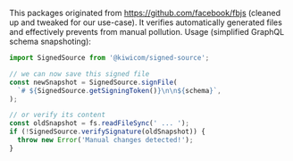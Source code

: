 This packages originated from https://github.com/facebook/fbjs (cleaned up and tweaked for our use-case). It verifies automatically generated files and effectively prevents from manual pollution. Usage (simplified GraphQL schema snapshoting):

```js
import SignedSource from '@kiwicom/signed-source';

// we can now save this signed file
const newSnapshot = SignedSource.signFile(
  `# ${SignedSource.getSigningToken()}\n\n${schema}`,
);

// or verify its content
const oldSnapshot = fs.readFileSync(' ... ');
if (!SignedSource.verifySignature(oldSnapshot)) {
  throw new Error('Manual changes detected!');
}
```
